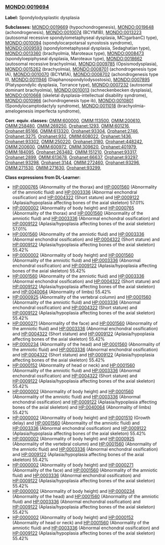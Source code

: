 
### [MONDO:0019694](http://purl.obolibrary.org/obo/MONDO_0019694)
**Label:** Spondylodysplastic dysplasia

**Subclasses:** [MONDO:0019669](http://purl.obolibrary.org/obo/MONDO_0019669) (hypochondrogenesis), [MONDO:0019648](http://purl.obolibrary.org/obo/MONDO_0019648) (achondrogenesis), [MONDO:0010074](http://purl.obolibrary.org/obo/MONDO_0010074) (BCYM1B), [MONDO:0013223](http://purl.obolibrary.org/obo/MONDO_0013223) (autosomal recessive spondylometaphyseal dysplasia, MC)garbanC) type), [MONDO:0010094](http://purl.obolibrary.org/obo/MONDO_0010094) (spondylocarpotarsal synostosis syndrome), [MONDO:0009593](http://purl.obolibrary.org/obo/MONDO_0009593) (spondylometaphyseal dysplasia, Sedaghatian type), [MONDO:0013360](http://purl.obolibrary.org/obo/MONDO_0013360) (brachyolmia, Maroteaux type), [MONDO:0008473](http://purl.obolibrary.org/obo/MONDO_0008473) (spondyloepiphyseal dysplasia, Maroteaux type), [MONDO:0018662](http://purl.obolibrary.org/obo/MONDO_0018662) (autosomal recessive brachyolmia), [MONDO:0009785](http://purl.obolibrary.org/obo/MONDO_0009785) (Opsismodysplasia), [MONDO:0015262](http://purl.obolibrary.org/obo/MONDO_0015262) (brachyolmia), [MONDO:0008701](http://purl.obolibrary.org/obo/MONDO_0008701) (achondrogenesis type IA), [MONDO:0010070](http://purl.obolibrary.org/obo/MONDO_0010070) (BCYM1A), [MONDO:0008702](http://purl.obolibrary.org/obo/MONDO_0008702) (achondrogenesis type II), [MONDO:0011946](http://purl.obolibrary.org/obo/MONDO_0011946) (Diaphanospondylodysostosis), [MONDO:0007895](http://purl.obolibrary.org/obo/MONDO_0007895) (Platyspondylic dysplasia, Torrance type), [MONDO:0007232](http://purl.obolibrary.org/obo/MONDO_0007232) (autosomal dominant brachyolmia), [MONDO:0010013](http://purl.obolibrary.org/obo/MONDO_0010013) (schneckenbecken dysplasia), [MONDO:0010668](http://purl.obolibrary.org/obo/MONDO_0010668) (skeletal dysplasia-intellectual disability syndrome), [MONDO:0010966](http://purl.obolibrary.org/obo/MONDO_0010966) (achondrogenesis type ib), [MONDO:0010801](http://purl.obolibrary.org/obo/MONDO_0010801) (Spondylocamptodactyly syndrome), [MONDO:0011018](http://purl.obolibrary.org/obo/MONDO_0011018) (brachyolmia-amelogenesis imperfecta syndrome), 

**Corr. equiv. classes:** [OMIM:600000](http://purl.obolibrary.org/obo/OMIM_600000), [OMIM:113500](http://purl.obolibrary.org/obo/OMIM_113500), [OMIM:200610](http://purl.obolibrary.org/obo/OMIM_200610), [OMIM:258480](http://purl.obolibrary.org/obo/OMIM_258480), [OMIM:269250](http://purl.obolibrary.org/obo/OMIM_269250), [Orphanet:1293](http://www.orpha.net/ORDO/Orphanet_1293), [OMIM:601216](http://purl.obolibrary.org/obo/OMIM_601216), [Orphanet:85166](http://www.orpha.net/ORDO/Orphanet_85166), [OMIM:613320](http://purl.obolibrary.org/obo/OMIM_613320), [Orphanet:93304](http://www.orpha.net/ORDO/Orphanet_93304), [Orphanet:2746](http://www.orpha.net/ORDO/Orphanet_2746), [Orphanet:3275](http://www.orpha.net/ORDO/Orphanet_3275), [Orphanet:932](http://www.orpha.net/ORDO/Orphanet_932), [OMIM:608022](http://purl.obolibrary.org/obo/OMIM_608022), [Orphanet:1436](http://www.orpha.net/ORDO/Orphanet_1436), [Orphanet:93302](http://www.orpha.net/ORDO/Orphanet_93302), [OMIM:250220](http://purl.obolibrary.org/obo/OMIM_250220), [Orphanet:3180](http://www.orpha.net/ORDO/Orphanet_3180), [Orphanet:448242](http://www.orpha.net/ORDO/Orphanet_448242), [OMIM:200600](http://purl.obolibrary.org/obo/OMIM_200600), [OMIM:600972](http://purl.obolibrary.org/obo/OMIM_600972), [OMIM:309620](http://purl.obolibrary.org/obo/OMIM_309620), [Orphanet:401979](http://www.orpha.net/ORDO/Orphanet_401979), [OMIM:184095](http://purl.obolibrary.org/obo/OMIM_184095), [Orphanet:263482](http://www.orpha.net/ORDO/Orphanet_263482), [OMIM:151210](http://purl.obolibrary.org/obo/OMIM_151210), [Orphanet:93317](http://www.orpha.net/ORDO/Orphanet_93317), [Orphanet:2899](http://www.orpha.net/ORDO/Orphanet_2899), [OMIM:613678](http://purl.obolibrary.org/obo/OMIM_613678), [Orphanet:66637](http://www.orpha.net/ORDO/Orphanet_66637), [Orphanet:93297](http://www.orpha.net/ORDO/Orphanet_93297), [Orphanet:93298](http://www.orpha.net/ORDO/Orphanet_93298), [Orphanet:3144](http://www.orpha.net/ORDO/Orphanet_3144), [OMIM:272460](http://purl.obolibrary.org/obo/OMIM_272460), [Orphanet:93296](http://www.orpha.net/ORDO/Orphanet_93296), [OMIM:271530](http://purl.obolibrary.org/obo/OMIM_271530), [OMIM:271630](http://purl.obolibrary.org/obo/OMIM_271630), [Orphanet:93299](http://www.orpha.net/ORDO/Orphanet_93299), 

**Class expressions from DL-Learner:**

- [HP:0000765](http://purl.obolibrary.org/obo/HP_0000765) (Abnormality of the thorax) and [HP:0001560](http://purl.obolibrary.org/obo/HP_0001560) (Abnormality of the amniotic fluid) and [HP:0003336](http://purl.obolibrary.org/obo/HP_0003336) (Abnormal enchondral ossification) and [HP:0004322](http://purl.obolibrary.org/obo/HP_0004322) (Short stature) and [HP:0009122](http://purl.obolibrary.org/obo/HP_0009122) (Aplasia/hypoplasia affecting bones of the axial skeleton) 57.01%
- [HP:0000002](http://purl.obolibrary.org/obo/HP_0000002) (Abnormality of body height) and [HP:0000765](http://purl.obolibrary.org/obo/HP_0000765) (Abnormality of the thorax) and [HP:0001560](http://purl.obolibrary.org/obo/HP_0001560) (Abnormality of the amniotic fluid) and [HP:0003336](http://purl.obolibrary.org/obo/HP_0003336) (Abnormal enchondral ossification) and [HP:0009122](http://purl.obolibrary.org/obo/HP_0009122) (Aplasia/hypoplasia affecting bones of the axial skeleton) 57.01%
- [HP:0001560](http://purl.obolibrary.org/obo/HP_0001560) (Abnormality of the amniotic fluid) and [HP:0003336](http://purl.obolibrary.org/obo/HP_0003336) (Abnormal enchondral ossification) and [HP:0004322](http://purl.obolibrary.org/obo/HP_0004322) (Short stature) and [HP:0009122](http://purl.obolibrary.org/obo/HP_0009122) (Aplasia/hypoplasia affecting bones of the axial skeleton) 55.42%
- [HP:0000002](http://purl.obolibrary.org/obo/HP_0000002) (Abnormality of body height) and [HP:0001560](http://purl.obolibrary.org/obo/HP_0001560) (Abnormality of the amniotic fluid) and [HP:0003336](http://purl.obolibrary.org/obo/HP_0003336) (Abnormal enchondral ossification) and [HP:0009122](http://purl.obolibrary.org/obo/HP_0009122) (Aplasia/hypoplasia affecting bones of the axial skeleton) 55.42%
- [HP:0001560](http://purl.obolibrary.org/obo/HP_0001560) (Abnormality of the amniotic fluid) and [HP:0003336](http://purl.obolibrary.org/obo/HP_0003336) (Abnormal enchondral ossification) and [HP:0004322](http://purl.obolibrary.org/obo/HP_0004322) (Short stature) and [HP:0009122](http://purl.obolibrary.org/obo/HP_0009122) (Aplasia/hypoplasia affecting bones of the axial skeleton) and [HP:0040064](http://purl.obolibrary.org/obo/HP_0040064) (Abnormality of limbs) 55.42%
- [HP:0000925](http://purl.obolibrary.org/obo/HP_0000925) (Abnormality of the vertebral column) and [HP:0001560](http://purl.obolibrary.org/obo/HP_0001560) (Abnormality of the amniotic fluid) and [HP:0003336](http://purl.obolibrary.org/obo/HP_0003336) (Abnormal enchondral ossification) and [HP:0004322](http://purl.obolibrary.org/obo/HP_0004322) (Short stature) and [HP:0009122](http://purl.obolibrary.org/obo/HP_0009122) (Aplasia/hypoplasia affecting bones of the axial skeleton) 55.42%
- [HP:0000271](http://purl.obolibrary.org/obo/HP_0000271) (Abnormality of the face) and [HP:0001560](http://purl.obolibrary.org/obo/HP_0001560) (Abnormality of the amniotic fluid) and [HP:0003336](http://purl.obolibrary.org/obo/HP_0003336) (Abnormal enchondral ossification) and [HP:0004322](http://purl.obolibrary.org/obo/HP_0004322) (Short stature) and [HP:0009122](http://purl.obolibrary.org/obo/HP_0009122) (Aplasia/hypoplasia affecting bones of the axial skeleton) 55.42%
- [HP:0000234](http://purl.obolibrary.org/obo/HP_0000234) (Abnormality of the head) and [HP:0001560](http://purl.obolibrary.org/obo/HP_0001560) (Abnormality of the amniotic fluid) and [HP:0003336](http://purl.obolibrary.org/obo/HP_0003336) (Abnormal enchondral ossification) and [HP:0004322](http://purl.obolibrary.org/obo/HP_0004322) (Short stature) and [HP:0009122](http://purl.obolibrary.org/obo/HP_0009122) (Aplasia/hypoplasia affecting bones of the axial skeleton) 55.42%
- [HP:0000152](http://purl.obolibrary.org/obo/HP_0000152) (Abnormality of head or neck) and [HP:0001560](http://purl.obolibrary.org/obo/HP_0001560) (Abnormality of the amniotic fluid) and [HP:0003336](http://purl.obolibrary.org/obo/HP_0003336) (Abnormal enchondral ossification) and [HP:0004322](http://purl.obolibrary.org/obo/HP_0004322) (Short stature) and [HP:0009122](http://purl.obolibrary.org/obo/HP_0009122) (Aplasia/hypoplasia affecting bones of the axial skeleton) 55.42%
- [HP:0000002](http://purl.obolibrary.org/obo/HP_0000002) (Abnormality of body height) and [HP:0001560](http://purl.obolibrary.org/obo/HP_0001560) (Abnormality of the amniotic fluid) and [HP:0003336](http://purl.obolibrary.org/obo/HP_0003336) (Abnormal enchondral ossification) and [HP:0009122](http://purl.obolibrary.org/obo/HP_0009122) (Aplasia/hypoplasia affecting bones of the axial skeleton) and [HP:0040064](http://purl.obolibrary.org/obo/HP_0040064) (Abnormality of limbs) 55.42%
- [HP:0000002](http://purl.obolibrary.org/obo/HP_0000002) (Abnormality of body height) and [HP:0001510](http://purl.obolibrary.org/obo/HP_0001510) (Growth delay) and [HP:0001560](http://purl.obolibrary.org/obo/HP_0001560) (Abnormality of the amniotic fluid) and [HP:0003336](http://purl.obolibrary.org/obo/HP_0003336) (Abnormal enchondral ossification) and [HP:0009122](http://purl.obolibrary.org/obo/HP_0009122) (Aplasia/hypoplasia affecting bones of the axial skeleton) 55.42%
- [HP:0000002](http://purl.obolibrary.org/obo/HP_0000002) (Abnormality of body height) and [HP:0000925](http://purl.obolibrary.org/obo/HP_0000925) (Abnormality of the vertebral column) and [HP:0001560](http://purl.obolibrary.org/obo/HP_0001560) (Abnormality of the amniotic fluid) and [HP:0003336](http://purl.obolibrary.org/obo/HP_0003336) (Abnormal enchondral ossification) and [HP:0009122](http://purl.obolibrary.org/obo/HP_0009122) (Aplasia/hypoplasia affecting bones of the axial skeleton) 55.42%
- [HP:0000002](http://purl.obolibrary.org/obo/HP_0000002) (Abnormality of body height) and [HP:0000271](http://purl.obolibrary.org/obo/HP_0000271) (Abnormality of the face) and [HP:0001560](http://purl.obolibrary.org/obo/HP_0001560) (Abnormality of the amniotic fluid) and [HP:0003336](http://purl.obolibrary.org/obo/HP_0003336) (Abnormal enchondral ossification) and [HP:0009122](http://purl.obolibrary.org/obo/HP_0009122) (Aplasia/hypoplasia affecting bones of the axial skeleton) 55.42%
- [HP:0000002](http://purl.obolibrary.org/obo/HP_0000002) (Abnormality of body height) and [HP:0000234](http://purl.obolibrary.org/obo/HP_0000234) (Abnormality of the head) and [HP:0001560](http://purl.obolibrary.org/obo/HP_0001560) (Abnormality of the amniotic fluid) and [HP:0003336](http://purl.obolibrary.org/obo/HP_0003336) (Abnormal enchondral ossification) and [HP:0009122](http://purl.obolibrary.org/obo/HP_0009122) (Aplasia/hypoplasia affecting bones of the axial skeleton) 55.42%
- [HP:0000002](http://purl.obolibrary.org/obo/HP_0000002) (Abnormality of body height) and [HP:0000152](http://purl.obolibrary.org/obo/HP_0000152) (Abnormality of head or neck) and [HP:0001560](http://purl.obolibrary.org/obo/HP_0001560) (Abnormality of the amniotic fluid) and [HP:0003336](http://purl.obolibrary.org/obo/HP_0003336) (Abnormal enchondral ossification) and [HP:0009122](http://purl.obolibrary.org/obo/HP_0009122) (Aplasia/hypoplasia affecting bones of the axial skeleton) 55.42%


